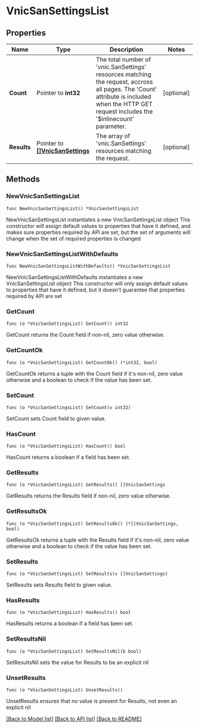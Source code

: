 # VnicSanSettingsList

## Properties

Name | Type | Description | Notes
------------ | ------------- | ------------- | -------------
**Count** | Pointer to **int32** | The total number of &#39;vnic.SanSettings&#39; resources matching the request, accross all pages. The &#39;Count&#39; attribute is included when the HTTP GET request includes the &#39;$inlinecount&#39; parameter. | [optional] 
**Results** | Pointer to [**[]VnicSanSettings**](VnicSanSettings.md) | The array of &#39;vnic.SanSettings&#39; resources matching the request. | [optional] 

## Methods

### NewVnicSanSettingsList

`func NewVnicSanSettingsList() *VnicSanSettingsList`

NewVnicSanSettingsList instantiates a new VnicSanSettingsList object
This constructor will assign default values to properties that have it defined,
and makes sure properties required by API are set, but the set of arguments
will change when the set of required properties is changed

### NewVnicSanSettingsListWithDefaults

`func NewVnicSanSettingsListWithDefaults() *VnicSanSettingsList`

NewVnicSanSettingsListWithDefaults instantiates a new VnicSanSettingsList object
This constructor will only assign default values to properties that have it defined,
but it doesn't guarantee that properties required by API are set

### GetCount

`func (o *VnicSanSettingsList) GetCount() int32`

GetCount returns the Count field if non-nil, zero value otherwise.

### GetCountOk

`func (o *VnicSanSettingsList) GetCountOk() (*int32, bool)`

GetCountOk returns a tuple with the Count field if it's non-nil, zero value otherwise
and a boolean to check if the value has been set.

### SetCount

`func (o *VnicSanSettingsList) SetCount(v int32)`

SetCount sets Count field to given value.

### HasCount

`func (o *VnicSanSettingsList) HasCount() bool`

HasCount returns a boolean if a field has been set.

### GetResults

`func (o *VnicSanSettingsList) GetResults() []VnicSanSettings`

GetResults returns the Results field if non-nil, zero value otherwise.

### GetResultsOk

`func (o *VnicSanSettingsList) GetResultsOk() (*[]VnicSanSettings, bool)`

GetResultsOk returns a tuple with the Results field if it's non-nil, zero value otherwise
and a boolean to check if the value has been set.

### SetResults

`func (o *VnicSanSettingsList) SetResults(v []VnicSanSettings)`

SetResults sets Results field to given value.

### HasResults

`func (o *VnicSanSettingsList) HasResults() bool`

HasResults returns a boolean if a field has been set.

### SetResultsNil

`func (o *VnicSanSettingsList) SetResultsNil(b bool)`

 SetResultsNil sets the value for Results to be an explicit nil

### UnsetResults
`func (o *VnicSanSettingsList) UnsetResults()`

UnsetResults ensures that no value is present for Results, not even an explicit nil

[[Back to Model list]](../README.md#documentation-for-models) [[Back to API list]](../README.md#documentation-for-api-endpoints) [[Back to README]](../README.md)


